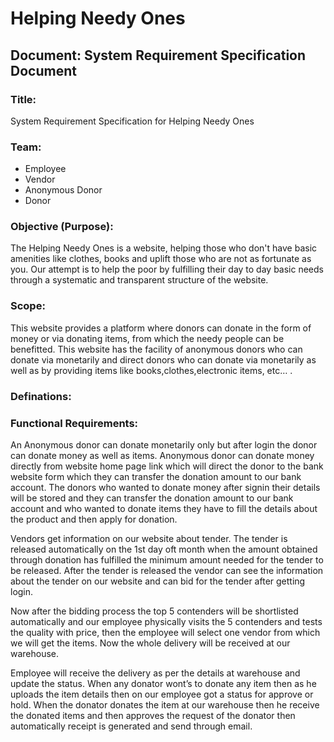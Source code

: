 # Helping Needy Ones

## Document: System Requirement Specification Document

### Title:

System Requirement Specification for Helping Needy Ones

### Team:
- Employee
- Vendor
- Anonymous Donor
- Donor

### Objective (Purpose):
The Helping Needy Ones is a website, helping those who don't have basic amenities like clothes, books and uplift those who are not as fortunate as you.
Our attempt is to help the poor by fulfilling their day to day basic needs through a systematic and transparent structure of the website.

### Scope:
This website provides a platform where donors can donate in the form of money or via donating items, from which the needy people can be benefitted.
This website has the facility of anonymous donors who can donate via monetarily and direct donors who can donate via monetarily as well as by providing items like books,clothes,electronic items, etc… .

### Definations:


### Functional Requirements:

An Anonymous donor can donate monetarily only but after login the donor can donate money as well as items.
Anonymous donor can donate money directly from website home page link which will direct the donor to the bank website form which they can transfer the donation amount to our bank account.
The donors who wanted to donate money after signin their details will be stored and they can transfer the donation amount to our bank account and who wanted to donate items they have to fill the details about the product and then apply for donation.

Vendors get information on our website about tender.
The tender is released automatically on the 1st day oft month when the amount obtained through donation has fulfilled the minimum amount needed 
for the tender to be released.
After the tender is released the vendor can see the information about the tender on our website and can bid for the tender after getting login.

Now after the bidding process the top 5 contenders will be shortlisted automatically and our employee physically visits the 5 contenders and 
tests the quality with price, then the employee will select one vendor from which we will get the items.
Now the whole delivery will be received at our warehouse.

Employee will receive the delivery as per the details at warehouse and update the status.
When any donator wont’s to donate any item then as he uploads  the item details then on our employee got a status for approve or hold. 
When the donator donates the item at our warehouse then he receive the donated items and then approves the request of the donator 
then automatically receipt is generated and send through email.
